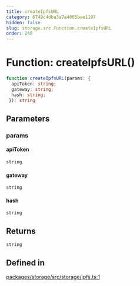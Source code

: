 ```yaml
---
title: createIpfsURL
category: 6749c4dba3a7a4005bae1197
hidden: false
slug: storage.src.Function.createIpfsURL
order: 248
---
```


# Function: createIpfsURL()

```ts
function createIpfsURL(params: {
  apiToken: string;
  gateway: string;
  hash: string;
 }): string
```

## Parameters

### params

#### apiToken

`string`

#### gateway

`string`

#### hash

`string`

## Returns

`string`

## Defined in

[packages/storage/src/storage/ipfs.ts:1](https://github.com/zkcloudworker/minatokens-lib/blob/main/packages/storage/src/storage/ipfs.ts#L1)
